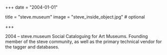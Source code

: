 +++
date = "2004-01-01"

title = "steve.museum"
image = "steve_inside_object.jpg" # optional

+++

2004 – steve.museum Social Cataloguing for Art Museums. Founding member of the steve community, as well as the primary technical vendor for the tagger and databases.